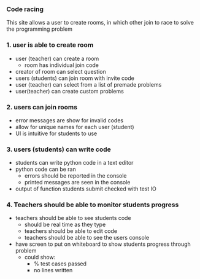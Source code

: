 ### Code racing
This site allows a user to create rooms, in which other join to race to solve the programming problem

### 1. user is able to create room
- user (teacher) can create a room
	- room has individual join code
- creator of room can select question
- users (students) can join room with invite code
- user (teacher) can select from a list of premade problems
- user(teacher) can create custom problems
### 2. users can join rooms
- error messages are show for invalid codes
- allow for unique names for each user (student)
- UI is intuitive for students to use
### 3. users (students) can write code
- students can write python code in a text editor
- python code can be ran
	- errors should be reported in the console
	- printed messages are seen in the console
- output of function students submit checked with test IO
### 4. Teachers should be able to monitor students progress
- teachers should be able to see students code
	- should be real time as they type
	- teachers should be able to edit code
	- teachers should be able to see the users console
- have screen to put on whiteboard to show students progress through problem
	- could show:
		- % test cases passed
		- no lines written
